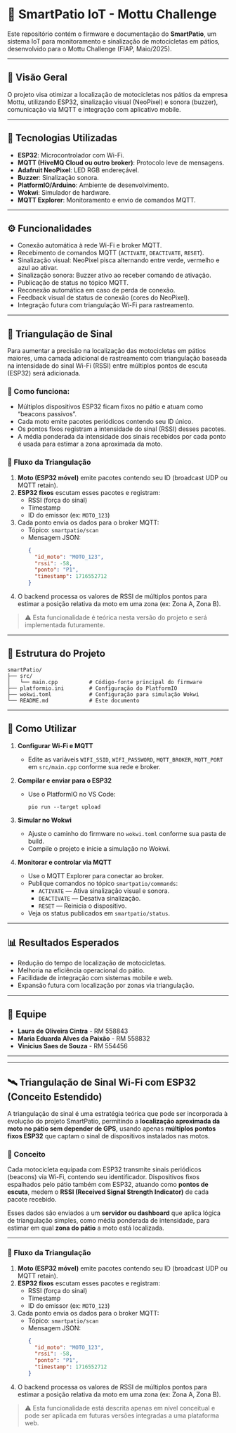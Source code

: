 
# 🚦 SmartPatio IoT - Mottu Challenge

Este repositório contém o firmware e documentação do **SmartPatio**, um sistema IoT para monitoramento e sinalização de motocicletas em pátios, desenvolvido para o Mottu Challenge (FIAP, Maio/2025).

---

## 📌 Visão Geral

O projeto visa otimizar a localização de motocicletas nos pátios da empresa Mottu, utilizando ESP32, sinalização visual (NeoPixel) e sonora (buzzer), comunicação via MQTT e integração com aplicativo mobile.

---

## 🧰 Tecnologias Utilizadas

- **ESP32**: Microcontrolador com Wi-Fi.
- **MQTT (HiveMQ Cloud ou outro broker)**: Protocolo leve de mensagens.
- **Adafruit NeoPixel**: LED RGB endereçável.
- **Buzzer**: Sinalização sonora.
- **PlatformIO/Arduino**: Ambiente de desenvolvimento.
- **Wokwi**: Simulador de hardware.
- **MQTT Explorer**: Monitoramento e envio de comandos MQTT.

---

## ⚙️ Funcionalidades

- Conexão automática à rede Wi-Fi e broker MQTT.
- Recebimento de comandos MQTT (`ACTIVATE`, `DEACTIVATE`, `RESET`).
- Sinalização visual: NeoPixel pisca alternando entre verde, vermelho e azul ao ativar.
- Sinalização sonora: Buzzer ativo ao receber comando de ativação.
- Publicação de status no tópico MQTT.
- Reconexão automática em caso de perda de conexão.
- Feedback visual de status de conexão (cores do NeoPixel).
- Integração futura com triangulação Wi-Fi para rastreamento.

---

## 📡 Triangulação de Sinal 

Para aumentar a precisão na localização das motocicletas em pátios maiores,  uma camada adicional de rastreamento com triangulação baseada na intensidade do sinal Wi-Fi (RSSI) entre múltiplos pontos de escuta (ESP32) será adicionada.

### 📍 Como funciona:
- Múltiplos dispositivos ESP32 ficam fixos no pátio e atuam como “beacons passivos”.
- Cada moto emite pacotes periódicos contendo seu ID único.
- Os pontos fixos registram a intensidade do sinal (RSSI) desses pacotes.
- A média ponderada da intensidade dos sinais recebidos por cada ponto é usada para estimar a zona aproximada da moto.
### 📶 Fluxo da Triangulação

1. **Moto (ESP32 móvel)** emite pacotes contendo seu ID (broadcast UDP ou MQTT retain).
2. **ESP32 fixos** escutam esses pacotes e registram:
   - RSSI (força do sinal)
   - Timestamp
   - ID do emissor (ex: `MOTO_123`)
3. Cada ponto envia os dados para o broker MQTT:
   - Tópico: `smartpatio/scan`
   - Mensagem JSON:
     ```json
     {
       "id_moto": "MOTO_123",
       "rssi": -58,
       "ponto": "P1",
       "timestamp": 1716552712
     }
     ```
4. O backend processa os valores de RSSI de múltiplos pontos para estimar a posição relativa da moto em uma zona (ex: Zona A, Zona B).

> ⚠️ Esta funcionalidade é teórica nesta versão do projeto e será implementada futuramente.

---

## 📁 Estrutura do Projeto

```
smartPatio/
├── src/
│   └── main.cpp          # Código-fonte principal do firmware
├── platformio.ini        # Configuração do PlatformIO
├── wokwi.toml            # Configuração para simulação Wokwi
└── README.md             # Este documento
```

---

## 🚀 Como Utilizar

1. **Configurar Wi-Fi e MQTT**
   - Edite as variáveis `WIFI_SSID`, `WIFI_PASSWORD`, `MQTT_BROKER`, `MQTT_PORT` em `src/main.cpp` conforme sua rede e broker.

2. **Compilar e enviar para o ESP32**
   - Use o PlatformIO no VS Code:
     ```
     pio run --target upload
     ```

3. **Simular no Wokwi**
   - Ajuste o caminho do firmware no `wokwi.toml` conforme sua pasta de build.
   - Compile o projeto e inicie a simulação no Wokwi.

4. **Monitorar e controlar via MQTT**
   - Use o MQTT Explorer para conectar ao broker.
   - Publique comandos no tópico `smartpatio/commands`:
     - `ACTIVATE` — Ativa sinalização visual e sonora.
     - `DEACTIVATE` — Desativa sinalização.
     - `RESET` — Reinicia o dispositivo.
   - Veja os status publicados em `smartpatio/status`.

---

## 📊 Resultados Esperados

- Redução do tempo de localização de motocicletas.
- Melhoria na eficiência operacional do pátio.
- Facilidade de integração com sistemas mobile e web.
- Expansão futura com localização por zonas via triangulação.

---

## 👥 Equipe

- **Laura de Oliveira Cintra** - RM 558843
- **Maria Eduarda Alves da Paixão** - RM 558832
- **Vinicius Saes de Souza** - RM 554456

---

---

## 🛰️ Triangulação de Sinal Wi-Fi com ESP32 (Conceito Estendido)

A triangulação de sinal é uma estratégia teórica que pode ser incorporada à evolução do projeto SmartPatio, permitindo a **localização aproximada da moto no pátio sem depender de GPS**, usando apenas **múltiplos pontos fixos ESP32** que captam o sinal de dispositivos instalados nas motos.

### 📐 Conceito
Cada motocicleta equipada com ESP32 transmite sinais periódicos (beacons) via Wi-Fi, contendo seu identificador. Dispositivos fixos espalhados pelo pátio também com ESP32, atuando como **pontos de escuta**, medem o **RSSI (Received Signal Strength Indicator)** de cada pacote recebido.

Esses dados são enviados a um **servidor ou dashboard** que aplica lógica de triangulação simples, como média ponderada de intensidade, para estimar em qual **zona do pátio** a moto está localizada.

---

### 📶 Fluxo da Triangulação

1. **Moto (ESP32 móvel)** emite pacotes contendo seu ID (broadcast UDP ou MQTT retain).
2. **ESP32 fixos** escutam esses pacotes e registram:
   - RSSI (força do sinal)
   - Timestamp
   - ID do emissor (ex: `MOTO_123`)
3. Cada ponto envia os dados para o broker MQTT:
   - Tópico: `smartpatio/scan`
   - Mensagem JSON:
     ```json
     {
       "id_moto": "MOTO_123",
       "rssi": -58,
       "ponto": "P1",
       "timestamp": 1716552712
     }
     ```
4. O backend processa os valores de RSSI de múltiplos pontos para estimar a posição relativa da moto em uma zona (ex: Zona A, Zona B).

> ⚠️ Esta funcionalidade está descrita apenas em nível conceitual e pode ser aplicada em futuras versões integradas a uma plataforma web.

